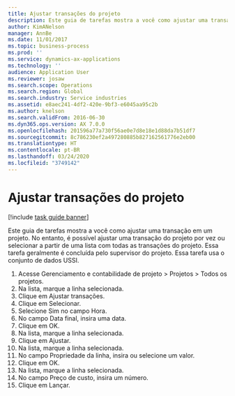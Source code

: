 ```yaml
---
title: Ajustar transações do projeto
description: Este guia de tarefas mostra a você como ajustar uma transação em um projeto.
author: KimANelson
manager: AnnBe
ms.date: 11/01/2017
ms.topic: business-process
ms.prod: ''
ms.service: dynamics-ax-applications
ms.technology: ''
audience: Application User
ms.reviewer: josaw
ms.search.scope: Operations
ms.search.region: Global
ms.search.industry: Service industries
ms.assetid: e8aec241-4df2-420e-9bf3-e6045aa95c2b
ms.author: knelson
ms.search.validFrom: 2016-06-30
ms.dyn365.ops.version: AX 7.0.0
ms.openlocfilehash: 201596a77a730f56ae0e7d8e18e1d88da7b51df7
ms.sourcegitcommit: 8c786230ef2a497280885b827162561776e2eb00
ms.translationtype: HT
ms.contentlocale: pt-BR
ms.lasthandoff: 03/24/2020
ms.locfileid: "3749142"
---
```

# <a name="adjust-project-transactions"></a>Ajustar transações do projeto

[!include [task guide banner](../../includes/task-guide-banner.md)]

Este guia de tarefas mostra a você como ajustar uma transação em um projeto. No entanto, é possível ajustar uma transação do projeto por vez ou selecionar a partir de uma lista com todas as transações do projeto. Essa tarefa geralmente é concluída pelo supervisor do projeto. Essa tarefa usa o conjunto de dados USSI.

1. Acesse Gerenciamento e contabilidade de projeto > Projetos > Todos os projetos. 
2. Na lista, marque a linha selecionada. 
3. Clique em Ajustar transações. 
4. Clique em Selecionar. 
5. Selecione Sim no campo Hora. 
6. No campo Data final, insira uma data. 
7. Clique em OK. 
8. Na lista, marque a linha selecionada. 
9. Clique em Ajustar. 
10. Na lista, marque a linha selecionada. 
11. No campo Propriedade da linha, insira ou selecione um valor. 
12. Clique em OK. 
13. Na lista, marque a linha selecionada. 
14. No campo Preço de custo, insira um número. 
15. Clique em Lançar. 
